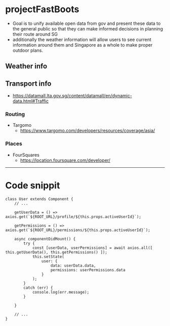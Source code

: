 # projectFastBoots
* Goal is to unify available open data from gov and present these data to the general public so that they can make informed decisions in planning their route around SG
* additionally the weather information will allow users to see current information around them and Singapore as a whole to make proper outdoor plans.   
## Weather info
## Transport info
*   https://datamall.lta.gov.sg/content/datamall/en/dynamic-data.html#Traffic
### Routing
* Targomo
   * https://www.targomo.com/developers/resources/coverage/asia/
### Places
* FourSquares
   * https://location.foursquare.com/developer/

---
# Code snippit
```
class User extends Component {
    // ...

    getUserData = () => axios.get(`${ROOT_URL}/profile/${this.props.activeUserId}`);

    getPermissions = () => axios.get(`${ROOT_URL}/permissions/${this.props.activeUserId}`);

    async componentDidMount() {
        try {
            const [userData, userPermissions] = await axios.all([ this.getUserData(), this.getPermissions() ]);
            this.setState(
                user: {
                    data: userData.data,
                    permissions: userPermissions.data
                }
            );
        }
        catch (err) {
            console.log(err.message);
        }
        
    }

    // ...
}
```